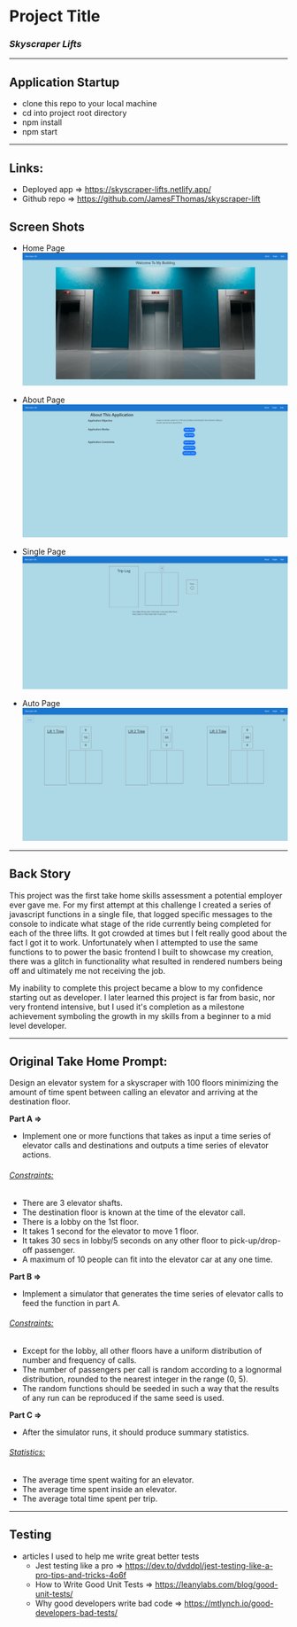 # Project Title

### **_Skyscraper Lifts_**

---

## Application Startup

- clone this repo to your local machine
- cd into project root directory
- npm install
- npm start

---

## Links:

- Deployed app => https://skyscraper-lifts.netlify.app/
- Github repo => https://github.com/JamesFThomas/skyscraper-lift

## Screen Shots

- Home Page
  ![alt text](image.png)

- About Page
  ![alt text](image-1.png)

- Single Page
  ![alt text](image-2.png)

- Auto Page
  ![alt text](image-3.png)

---

## Back Story

This project was the first take home skills assessment a potential employer ever gave me. For my first attempt at this challenge I created a series of javascript functions in a single file, that logged specific messages to the console to indicate what stage of the ride currently being completed for each of the three lifts. It got crowded at times but I felt really good about the fact I got it to work. Unfortunately when I attempted to use the same functions to to power the basic frontend I built to showcase my creation, there was a glitch in functionality what resulted in rendered numbers being off and ultimately me not receiving the job.

My inability to complete this project became a blow to my confidence starting out as developer. I later learned this project is far from basic, nor very frontend intensive, but I used it's completion as a milestone achievement symboling the growth in my skills from a beginner to a mid level developer.

---

## Original Take Home Prompt:

Design an elevator system for a skyscraper with 100 floors minimizing the amount of time spent between calling an elevator and arriving at the destination floor.

**Part A =>**

- Implement one or more functions that takes as input a time series of elevator calls and destinations and outputs a time series of elevator actions.

###### <ins> Constraints: </ins>

- There are 3 elevator shafts.
- The destination floor is known at the time of the elevator call.
- There is a lobby on the 1st floor.
- It takes 1 second for the elevator to move 1 floor.
- It takes 30 secs in lobby/5 seconds on any other floor to pick-up/drop-off passenger.
- A maximum of 10 people can fit into the elevator car at any one time.

**Part B =>**

- Implement a simulator that generates the time series of elevator calls to feed the function in part A.

###### <ins> Constraints: </ins>

- Except for the lobby, all other floors have a uniform distribution of number and frequency of calls.
- The number of passengers per call is random according to a lognormal distribution, rounded to the nearest integer in the range (0, 5).
- The random functions should be seeded in such a way that the results of any run can be reproduced if the same seed is used.

**Part C =>**

- After the simulator runs, it should produce summary statistics.

###### <ins> Statistics: </ins>

- The average time spent waiting for an elevator.
- The average time spent inside an elevator.
- The average total time spent per trip.

---

## Testing

- articles I used to help me write great better tests
  - Jest testing like a pro => https://dev.to/dvddpl/jest-testing-like-a-pro-tips-and-tricks-4o6f
  - How to Write Good Unit Tests => https://leanylabs.com/blog/good-unit-tests/
  - Why good developers write bad code => https://mtlynch.io/good-developers-bad-tests/
